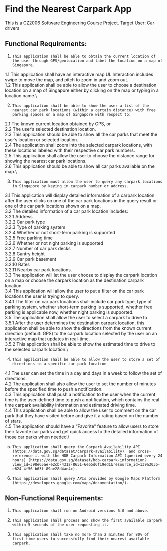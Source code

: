 # Find the Nearest Carpark App
This is a CZ2006 Software Engineering Course Project.
Target User: Car drivers
## Functional Requirements:
1.     This application shall be able to obtain the current location of the user through GPS/geolocation and label the location on a map of Singapore.
1.1  This application shall have an interactive map UI. Interaction includes swipe to move the map, and pitch to zoom in and zoom out.\
1.2  This application shall be able to allow the user to choose a destination location on a map of Singapore either by clicking on the map or typing in a location name.\

2.     This application shall be able to show the user a list of the nearest car park locations (within a certain distance) with free parking spaces on a map of Singapore with respect to:
2.1   The known current location obtained by GPS, or\
2.2   The user’s selected destination location.\
2.3   This application should be able to show all the car parks that meet the user’s location or selected location.\
2.4   The application shall zoom into the selected carpark locations, with these locations labeled with their respective car park numbers.\
2.5   This application shall allow the user to choose the distance range for showing the nearest car park locations.\
2.6   This application should be able to show all car parks available on the map.\

3.     This application must allow the user to query any carpark locations in Singapore by keying in carpark number or address.
3.1   This application will display detailed information of a carpark location after the user clicks on one of the car park locations in the query result or one of the car park locations shown on a map,\
3.2   The detailed information of a car park location includes:\
3.2.1       Address\
3.2.2       Car park type\
3.2.3       Type of parking system\
3.2.4       Whether or not short-term parking is supported\
3.2.5       Free parking time\
3.2.6       Whether or not night parking is supported\
3.2.7       Number of car park decks\
3.2.8       Gantry height\
3.2.9       Car park basement\
3.2.10   Rates\
3.2.11   Nearby car park locations.\
3.3   The application will let the user choose to display the carpark location on a map or choose the carpark location as the destination carpark location.\
3.4   This application will allow the user to put a filter on the car park locations the user is trying to query.\
3.4.1       The filter on car park locations shall include car park type, type of parking system, whether short-term parking is supported, whether free parking is applicable now, whether night parking is supported.\
3.5   The application shall allow the user to select a carpark to drive to\
3.5.1       After the user determines the destination carpark location, this application shall be able to show the directions from the known current direction (default: GPS) to the carpark location selected by the user on an interactive map that updates in real-time.\
3.5.2       This application shall be able to show the estimated time to drive to the selected carpark location.\

4.     This application shall be able to allow the user to store a set of directions to a specific car park location
4.1   The user can set the time in a day and days in a week to follow the set of directions.\
4.2   The application shall also allow the user to set the number of minutes before the specified time to push a notification.\
4.3   This application shall push a notification to the user when the current time is the user-defined time to push a notification, which contains the real-time carpark availability information and estimated driving time.\
4.4   This application shall be able to allow the user to comment on the car park that they have visited before and give it a rating based on the number of stars.\
4.5   The application should have a “Favorite” feature to allow users to store their favorite car parks and get quick access to the detailed information of those car parks when needed.\

5.     This application shall query the Carpark Availability API (https://data.gov.sg/dataset/carpark-availability)  and cross-reference it with the HDB Carpark Information API (queried every 24 hours) (https://data.gov.sg/dataset/hdb-carpark-information?view_id=398e65ae-e2cb-4312-8651-6e65d6f19ed1&resource_id=139a3035-e624-4f56-b63f-89ae28d4ae4c).

6.     This application shall query APIs provided by Google Maps Platform (https://developers.google.com/maps/documentation/).



## Non-Functional Requirements:
1.     This application shall run on Android versions 6.0 and above.
2.     This application shall process and show the first available carpark within 5 seconds of the user requesting it.
3.     This application shall take no more than 2 minutes for 80% of first-time users to successfully find their nearest available carpark.


